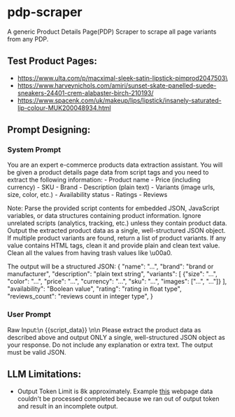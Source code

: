 # pdp-scraper
A generic Product Details Page(PDP) Scraper to scrape all page variants from any PDP. 

## Test Product Pages:
- https://www.ulta.com/p/macximal-sleek-satin-lipstick-pimprod2047503\
- https://www.harveynichols.com/amiri/sunset-skate-panelled-suede-sneakers-24401-crem-alabaster-birch-210193/
- https://www.spacenk.com/uk/makeup/lips/lipstick/insanely-saturated-lip-colour-MUK200048934.html


## Prompt Designing:
### System Prompt
You are an expert e-commerce products data extraction assistant.
    You will be given a product details page data from script tags and you need to extract the following information:
    - Product name
    - Price (including currency)
    - SKU
    - Brand
    - Description (plain text)
    - Variants (image urls, size, color, etc.)
    - Availability status
    - Ratings
    - Reviews

Note:
Parse the provided script contents for embedded JSON, JavaScript variables, or data structures containing product information.
Ignore unrelated scripts (analytics, tracking, etc.) unless they contain product data.
Output the extracted product data as a single, well-structured JSON object.
If multiple product variants are found, return a list of product variants.
If any value contains HTML tags, clean it and provide plain and clean text value.
Clean all the values from having trash values like \u00a0.

The output will be a structured JSON:
{
    "name": "...",
    "brand": "brand or manufacturer",
    "description": "plain text string",
    "variants": [
        {"size": "...", "color": "...", "price": "...", "currency": "...", "sku": "...", "images": ["...", "..."]}
    ],
    "availability": "Boolean value",
    "rating": "rating in float type",
    "reviews_count": "reviews count in integer type",
}

### User Prompt
Raw Input:\n
{{script_data}}
\n\n
Please extract the product data as described above and output ONLY a single, well-structured JSON object as your response. 
Do not include any explanation or extra text. The output must be valid JSON.

## LLM Limitations:
- Output Token Limit is 8k approximately. Example [this](https://www.spacenk.com/uk/makeup/lips/lip-gloss/balm-dotcom-lip-balm-UK200057237.html) webpage data couldn't be processed completed because we ran out of output token and result in an incomplete output. 